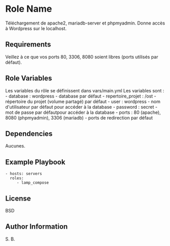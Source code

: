 Role Name
=========

Téléchargement de apache2, mariadb-server et phpmyadmin. Donne accès à Wordpress sur le localhost.

Requirements
------------

Veillez à ce que vos ports 80, 3306, 8080 soient libres (ports utilisés par défaut).

Role Variables
--------------

Les variables du rôle se définissent dans vars/main.yml
Les variables sont :
			- database 		 : 	wordpress					-	 database par défaut
			- repertoire_projet 	 :	 /ost						- 	 répertoire du projet (volume partagé) par défaut
			- user 			 :	wordpress  					-	 nom d'utilisateur par défaut pour accéder à la database
			- password		 : 	secret						-	 mot de passe par défautpour accéder à la database
			- ports			 :	80 (apache), 8080 (phpmyadmin), 3306 (mariadb)	-	ports de redirection par défaut

Dependencies
------------

Aucunes.

Example Playbook
----------------

    - hosts: servers
      roles:
         - lamp_compose

License
-------

BSD

Author Information
------------------

S. B.
